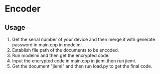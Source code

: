 # Encoder

## Usage
1. Get the serial number of your device and then merge it with generate password in main.cpp in modelmi.
2. Establish file path of the documents to be encoded.
3. Run modelmi and then get the encrypted code.
4. Input the encrypted code in main.cpp in jiemi,then run jiemi.
5. Get the document "jiemi" and then run load.py to get the final code.
